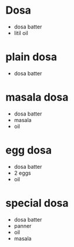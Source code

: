 # Dosa 

* dosa batter
* litil oil

# plain dosa

* dosa batter

# masala dosa

* dosa batter 
* masala
* oil

# egg dosa

* dosa batter
* 2 eggs 
* oil

# special dosa

* dosa batter
* panner 
* oil
* masala

